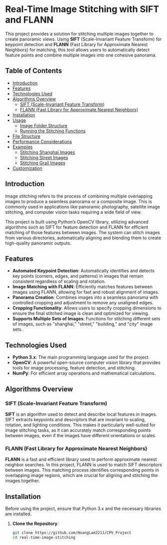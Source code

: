 # Real-Time Image Stitching with SIFT and FLANN

This project provides a solution for stitching multiple images together to create panoramic views. Using **SIFT** (Scale-Invariant Feature Transform) for keypoint detection and **FLANN** (Fast Library for Approximate Nearest Neighbors) for matching, this tool allows users to automatically detect feature points and combine multiple images into one cohesive panorama.

## Table of Contents
- [Introduction](#introduction)
- [Features](#features)
- [Technologies Used](#technologies-used)
- [Algorithms Overview](#algorithms-overview)
  - [SIFT (Scale-Invariant Feature Transform)](#sift)
  - [FLANN (Fast Library for Approximate Nearest Neighbors)](#flann)
- [Installation](#installation)
- [Usage](#usage)
  - [Image Folder Structure](#image-folder-structure)
  - [Running the Stitching Functions](#running-the-stitching-functions)
- [File Structure](#file-structure)
- [Performance Considerations](#performance-considerations)
- [Examples](#examples)
  - [Stitching Shanghai Images](#stitching-shanghai-images)
  - [Stitching Street Images](#stitching-street-images)
  - [Stitching Grail Images](#stitching-grail-images)
- [Customization](#customization)


## Introduction
Image stitching refers to the process of combining multiple overlapping images to produce a seamless panorama or a composite image. This is commonly used in applications like panoramic photography, satellite image stitching, and computer vision tasks requiring a wide field of view. 

This project is built using Python’s OpenCV library, utilizing advanced algorithms such as SIFT for feature detection and FLANN for efficient matching of those features between images. The system can stitch images from various directories, automatically aligning and blending them to create high-quality panoramic outputs.

## Features
- **Automated Keypoint Detection**: Automatically identifies and detects key points (corners, edges, and patterns) in images that remain consistent regardless of scaling and rotation.
- **Image Matching with FLANN**: Efficiently matches features between images using FLANN, allowing for fast and robust alignment of images.
- **Panorama Creation**: Combines images into a seamless panorama with controlled cropping and adjustment to remove any unaligned edges.
- **Cropping Functionality**: Allows users to specify cropping dimensions to ensure the final stitched image is clean and optimized for viewing.
- **Supports Multiple Sets of Images**: Functions for stitching different sets of images, such as "shanghai," "street," "building," and "city" image sets.

## Technologies Used
- **Python 3.x**: The main programming language used for the project.
- **OpenCV**: A powerful open-source computer vision library that provides tools for image processing, feature detection, and stitching.
- **NumPy**: For efficient array operations and mathematical calculations.
  
## Algorithms Overview

### SIFT (Scale-Invariant Feature Transform)
**SIFT** is an algorithm used to detect and describe local features in images. SIFT extracts keypoints and descriptors that are invariant to scaling, rotation, and lighting conditions. This makes it particularly well-suited for image stitching tasks, as it can accurately match corresponding points between images, even if the images have different orientations or scales.

### FLANN (Fast Library for Approximate Nearest Neighbors)
**FLANN** is a fast and efficient library used to perform approximate nearest neighbor searches. In this project, FLANN is used to match SIFT descriptors between images. This matching process identifies corresponding points in overlapping image regions, which are crucial for aligning and stitching the images together.

## Installation
Before using the project, ensure that Python 3.x and the necessary libraries are installed.

1. **Clone the Repository**:
   ```bash
   git clone https://github.com/HoangLam2211/CPV_Project
   cd real-time-image-stitching
